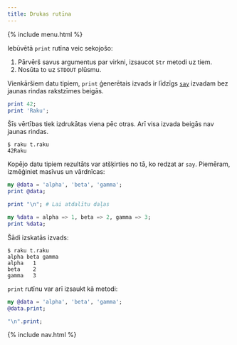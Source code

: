 ```yaml
---
title: Drukas rutīna
---
```


{% include menu.html %}

Iebūvētā `print` rutīna veic sekojošo:

1. Pārvērš savus argumentus par virkni, izsaucot `Str` metodi uz tiem.
1. Nosūta to uz `STDOUT` plūsmu.

Vienkāršiem datu tipiem, `print` ģenerētais izvads ir līdzīgs [`say`](../say) izvadam bez jaunas rindas rakstzīmes beigās.

```raku
print 42;
print 'Raku';
```

Šīs vērtības tiek izdrukātas viena pēc otras. Arī visa izvada beigās nav jaunas rindas.

```console
$ raku t.raku
42Raku
```

Kopējo datu tipiem rezultāts var atšķirties no tā, ko redzat ar `say`. Piemēram, izmēģiniet masīvus un vārdnīcas:

```raku
my @data = 'alpha', 'beta', 'gamma';
print @data;

print "\n"; # Lai atdalītu daļas

my %data = alpha => 1, beta => 2, gamma => 3;
print %data;
```

Šādi izskatās izvads:

```console
$ raku t.raku
alpha beta gamma
alpha	1
beta	2
gamma	3
```

`print` rutīnu var arī izsaukt kā metodi:

```raku
my @data = 'alpha', 'beta', 'gamma';
@data.print;

"\n".print;
```

{% include nav.html %}